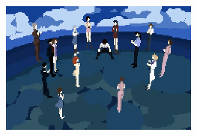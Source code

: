 ![Alt Text](https://github.com/EliasHdzR/EliasHdzR/blob/main/961dots%20-%201714254380130861060.gif)
